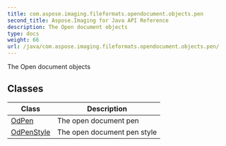 ```yaml
---
title: com.aspose.imaging.fileformats.opendocument.objects.pen
second_title: Aspose.Imaging for Java API Reference
description: The Open document objects
type: docs
weight: 66
url: /java/com.aspose.imaging.fileformats.opendocument.objects.pen/
---
```


The Open document objects


## Classes

| Class | Description |
| --- | --- |
| [OdPen](../com.aspose.imaging.fileformats.opendocument.objects.pen/odpen) | The open document pen |
| [OdPenStyle](../com.aspose.imaging.fileformats.opendocument.objects.pen/odpenstyle) | The open document pen style |
